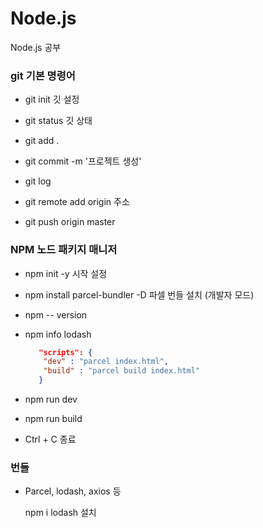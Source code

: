 # Node.js
Node.js 공부


### git 기본 명령어

- git init	  	깃 설정

- git status		깃 상태 

- git add .     

- git commit -m '프로젝트 생성'

- git log

- git remote add origin 주소

- git push origin master 


### NPM 노드 패키지 매니저

- npm init -y		시작 설정
- npm install parcel-bundler -D	파셀 번들 설치 (개발자 모드)
- npm -- version
- npm info lodash

  ```json
     "scripts": {
      "dev" : "parcel index.html",
      "build" : "parcel build index.html"
     }
  ```
 - npm run dev
 - npm run build
 - Ctrl + C 종료

### 번들

- Parcel, lodash, axios 등

  npm i lodash 설치

